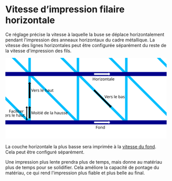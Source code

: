 Vitesse d’impression filaire horizontale
===

Ce réglage précise la vitesse à laquelle la buse se déplace horizontalement pendant l'impression des anneaux horizontaux du cadre métallique. La vitesse des lignes horizontales peut être configurée séparément du reste de la vitesse d'impression des fils.

![Où les différentes vitesses d'impression à fil s'appliquent](../images/wireframe_printspeed_fr.svg)

La couche horizontale la plus basse sera imprimée à la [vitesse du fond](./wireframe_printspeed_bottom.md). Cela peut être configuré séparément.

Une impression plus lente prendra plus de temps, mais donne au matériau plus de temps pour se solidifier. Cela améliore la capacité de pontage du matériau, ce qui rend l'impression plus fiable et plus belle au final.
